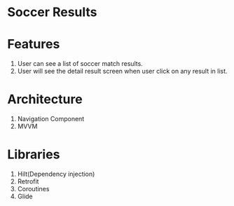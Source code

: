 # Soccer Results

# Features

1. User can see a list of soccer match results.
2. User will see the detail result screen when user click on any result in list.

# Architecture

1. Navigation Component
2. MVVM

# Libraries

1. Hilt(Dependency injection)
2. Retrofit
3. Coroutines
4. Glide